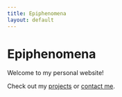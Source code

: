```yaml
---
title: Epiphenomena
layout: default
---
```


# Epiphenomena

Welcome to my personal website!


Check out my [projects](/projects) or [contact me](/contact).
